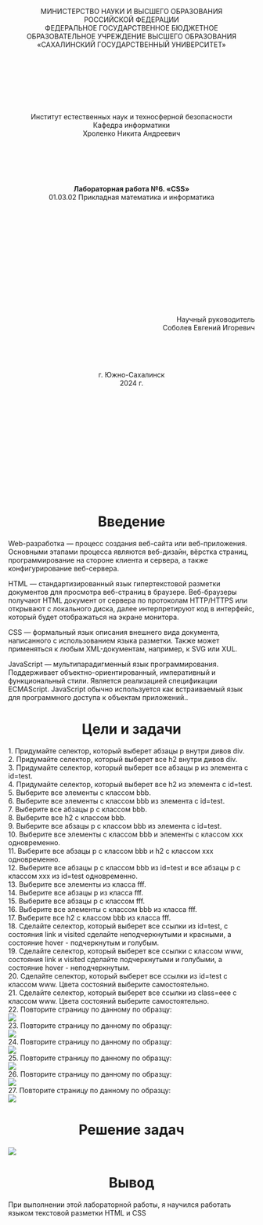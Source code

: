 <p align = "center">МИНИСТЕРСТВО НАУКИ И ВЫСШЕГО ОБРАЗОВАНИЯ<br>
РОССИЙСКОЙ ФЕДЕРАЦИИ<br>
ФЕДЕРАЛЬНОЕ ГОСУДАРСТВЕННОЕ БЮДЖЕТНОЕ<br>
ОБРАЗОВАТЕЛЬНОЕ УЧРЕЖДЕНИЕ ВЫСШЕГО ОБРАЗОВАНИЯ<br>
«САХАЛИНСКИЙ ГОСУДАРСТВЕННЫЙ УНИВЕРСИТЕТ»</p>
<br><br><br><br><br><br>
<p align = "center">Институт естественных наук и техносферной безопасности<br>Кафедра информатики<br>Хроленко Никита Андреевич</p>
<br><br><br>
<p align = "center"><br><strong>Лабораторная работа №6. «CSS»</strong><br>01.03.02 Прикладная математика и информатика</p>
<br><br><br><br><br><br><br><br><br><br><br><br>
<p align = "right">Научный руководитель<br>
Соболев Евгений Игоревич</p>
<br><br><br>
<p align = "center">г. Южно-Сахалинск<br>2024 г.</p>
<br><br><br><br><br><br><br><br><br><br><br><br>

<h1 align = "center">Введение</h1>
<p>Web-разработка — процесс создания веб-сайта или веб-приложения. Основными этапами процесса являются веб-дизайн, вёрстка страниц, программирование на стороне клиента и сервера, а также конфигурирование веб-сервера.</p>

HTML — стандартизированный язык гипертекстовой разметки документов для просмотра веб-страниц в браузере. Веб-браузеры получают HTML документ от сервера по протоколам HTTP/HTTPS или открывают с локального диска, далее интерпретируют код в интерфейс, который будет отображаться на экране монитора.

CSS — формальный язык описания внешнего вида документа, написанного с использованием языка разметки. Также может применяться к любым XML-документам, например, к SVG или XUL.

JavaScript — мультипарадигменный язык программирования. Поддерживает объектно-ориентированный, императивный и функциональный стили. Является реализацией спецификации ECMAScript. JavaScript обычно используется как встраиваемый язык для программного доступа к объектам приложений..

<h1 align = "center">Цели и задачи</h1>
1.	Придумайте селектор, который выберет абзацы p внутри дивов div.<br>
2.	Придумайте селектор, который выберет все h2 внутри дивов div.<br>
3.	Придумайте селектор, который выберет все абзацы p из элемента с id=test.<br>
4.	Придумайте селектор, который выберет все h2 из элемента с id=test.<br>
5.	Выберите все элементы с классом bbb.<br>
6.	Выберите все элементы с классом bbb из элемента с id=test.<br>
7.	Выберите все абзацы p с классом bbb.<br>
8.	Выберите все h2 с классом bbb.<br>
9.	Выберите все абзацы p с классом bbb из элемента с id=test.<br>
10.	Выберите все элементы с классом bbb и элементы с классом xxx одновременно.<br>
11.	Выберите все абзацы p с классом bbb и h2 с классом xxx одновременно.<br>
12.	Выберите все абзацы p с классом bbb из id=test и все абзацы p с классом xxx из id=test одновременно.<br>
13.	Выберите все элементы из класса fff.<br>
14.	Выберите все абзацы p из класса fff.<br>
15.	Выберите все абзацы p с классом fff.<br>
16.	Выберите все элементы с классом bbb из класса fff.<br>
17.	Выберите все h2 с классом bbb из класса fff.<br>
18.	Сделайте селектор, который выберет все ссылки из id=test, с состояния link и visited сделайте неподчеркнутыми и красными, а состояние hover - подчеркнутым и голубым.<br>
19.	Сделайте селектор, который выберет все ссылки с классом www, состояния link и visited сделайте подчеркнутыми и голубыми, а состояние hover - неподчеркнутым.<br>
20.	Сделайте селектор, который выберет все ссылки из id=test с классом www. Цвета состояний выберите самостоятельно.<br>
21.	Сделайте селектор, который выберет все ссылки из class=eee с классом www. Цвета состояний выберите самостоятельно.<br>
22.	Повторите страницу по данному по образцу:<br>
<image src = "https://github.com/X3merrr/Lab-2/blob/main/Resh.PNG"></image><br>
23.	Повторите страницу по данному по образцу:<br>
<image src = "https://github.com/X3merrr/Lab-2/blob/main/Resh.PNG"></image><br>
24.	Повторите страницу по данному по образцу:<br>
<image src = "https://github.com/X3merrr/Lab-2/blob/main/Resh.PNG"></image><br>
25.	Повторите страницу по данному по образцу:<br>
<image src = "https://github.com/X3merrr/Lab-2/blob/main/Resh.PNG"></image><br>
26.	Повторите страницу по данному по образцу:<br>
<image src = "https://github.com/X3merrr/Lab-2/blob/main/Resh.PNG"></image><br>
27.	Повторите страницу по данному по образцу:<br>
<image src = "https://github.com/X3merrr/Lab-2/blob/main/Resh.PNG"></image><br>
 

<h1 align = "center">Решение задач</h1>
<image src = "https://github.com/X3merrr/Lab-2/blob/main/Resh.PNG"></image>

<h1 align = "center">Вывод</h1>
<p>При выполнении этой лабораторной работы, я научился работать языком текстовой разметки HTML и CSS</p>
